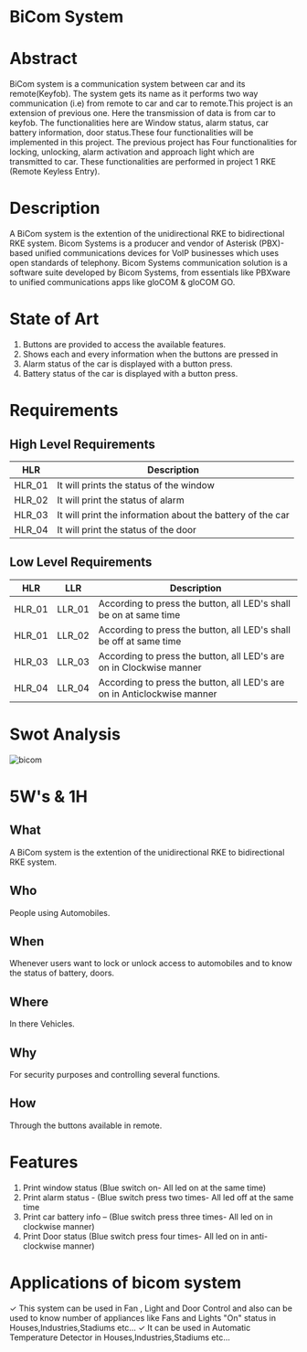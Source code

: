# BiCom System
# Abstract  
BiCom system is a communication system between car and its remote(Keyfob). The system gets its name as it performs two way communication (i.e) from remote to car and car to remote.This project is an extension of previous one. Here the transmission of data is from car to keyfob. The functionalities here are Window status, alarm status, car battery information, door status.These four functionalities will be implemented in this project. The previous project has Four functionalities for locking, unlocking, alarm activation and approach light which are transmitted to car. These functionalities are performed in project 1 RKE (Remote Keyless Entry).
# Description
A BiCom system is the extention of the unidirectional RKE to bidirectional RKE system. Bicom Systems is a producer and vendor of Asterisk (PBX)-based unified communications devices for VoIP businesses which uses open standards of  telephony. Bicom Systems communication solution is a software suite developed by Bicom Systems, from essentials like PBXware to unified communications apps like gloCOM & gloCOM GO.

#  State of Art
1. Buttons are provided to access the available features.
2. Shows each and every information when the buttons are pressed in
3. Alarm status of the car is displayed with a button press.
4. Battery status of the car is displayed with a button press.

# Requirements
## High Level Requirements
| HLR | Description |
|-----|-------------|
|HLR_01| It will prints the status of the window |
|HLR_02| It will  print the status of alarm |
|HLR_03| It will print the information about the battery of the car |
|HLR_04| It will print the status of the door |

## Low Level Requirements
|HLR|LLR| Description |
|---|---|-------------|
|HLR_01| LLR_01|According to  press the button, all LED's shall be on at same time|
|HLR_01|LLR_02|According to press the button, all LED's shall be off at same time|
|HLR_03|LLR_03|According to press the button, all LED's are on in Clockwise manner|
|HLR_04|LLR_04|According to press the button, all LED's are on in Anticlockwise manner|


#  Swot Analysis
![bicom](https://user-images.githubusercontent.com/98883917/157861955-4c4b8a5e-72a3-4379-bcb6-e2aa20738a77.jpg)

# 5W's & 1H
## What
A BiCom system is the extention of the unidirectional RKE to bidirectional RKE system.
## Who
People using Automobiles.
## When
Whenever users want to lock or unlock access to automobiles and to know the status of battery, doors.
## Where
In there Vehicles.
## Why
For security purposes and controlling several functions.
## How
Through the buttons available in remote.


# Features
1. Print window status (Blue switch on- All led on at the same time)
2. Print alarm status - (Blue switch press two times- All led off at the same time
3. Print car battery info – (Blue switch press three times- All led on in clockwise manner)
4. Print Door status (Blue switch press four times- All led on in anti-clockwise manner)
# Applications of bicom system
✓ This system can be used in Fan , Light and Door Control and also can be used to know number of appliances like Fans and Lights "On" status in  Houses,Industries,Stadiums etc...
✓ It can be used in Automatic Temperature Detector in Houses,Industries,Stadiums etc...
